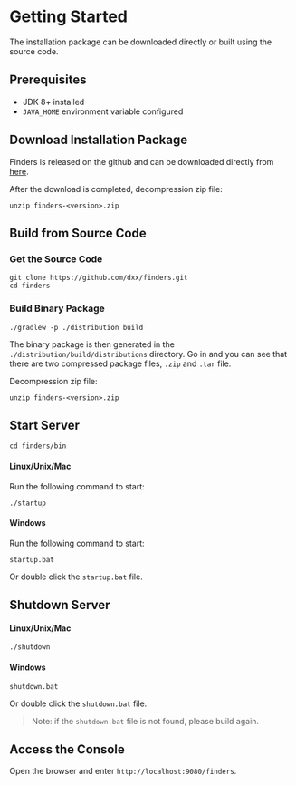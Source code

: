# Getting Started

The installation package can be downloaded directly or built using the source code.

## Prerequisites

* JDK 8+ installed
* `JAVA_HOME` environment variable configured

## Download Installation Package

Finders is released on the github and can be downloaded directly from [here](https://github.com/dxx/finders/releases).

After the download is completed, decompression zip file:

```shell
unzip finders-<version>.zip
```

## Build from Source Code

### Get the Source Code

```shell
git clone https://github.com/dxx/finders.git
cd finders
```

### Build Binary Package

```shell
./gradlew -p ./distribution build
```

The binary package is then generated in the `./distribution/build/distributions` directory. Go in and you can see that there are two compressed package files,  `.zip` and `.tar` file.

Decompression zip file:

```shell
unzip finders-<version>.zip
```

## Start Server

```shell
cd finders/bin
```

#### Linux/Unix/Mac

Run the following command to start:

```shell
./startup
```

#### Windows

Run the following command to start:

```shell
startup.bat
```

Or double click the `startup.bat` file.

## Shutdown Server

#### Linux/Unix/Mac

```shell
./shutdown
```

#### Windows

```
shutdown.bat
```

Or double click the `shutdown.bat` file.

> Note: if the `shutdown.bat` file is not found, please build again.

## Access the Console

Open the browser and enter `http://localhost:9080/finders`.
